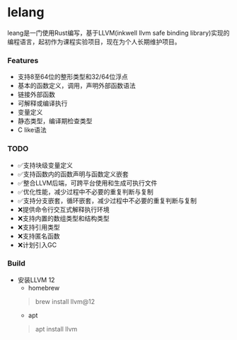 # lelang
leang是一门使用Rust编写，基于LLVM(inkwell llvm safe binding library)实现的编程语言，起初作为课程实验项目，现在为个人长期维护项目。

### Features

+ 支持8至64位的整形类型和32/64位浮点
+ 基本的函数定义，调用，声明外部函数语法
+ 链接外部函数
+ 可解释或编译执行
+ 变量定义
+ 静态类型，编译期检查类型
+ C like语法

### TODO

+ ✅支持块级变量定义
+ ✅支持函数内的函数声明与函数定义嵌套
+ ✅整合LLVM后端，可跨平台使用和生成可执行文件
+ ✅优化性能，减少过程中不必要的重复判断与复制
+ ✅支持分支嵌套，循环嵌套，减少过程中不必要的重复判断与复制
+ ❌提供命令行交互式解释执行环境
+ ❌支持内置的数组类型和结构类型
+ ❌支持引用类型
+ ❌支持匿名函数
+ ❌计划引入GC

### Build

+ 安装LLVM 12
  + homebrew
  > brew install llvm@12
  + apt
  > apt install llvm